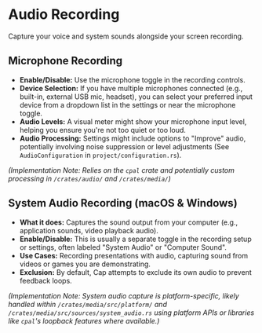 # Audio Recording

Capture your voice and system sounds alongside your screen recording.

## Microphone Recording

*   **Enable/Disable:** Use the microphone toggle in the recording controls.
*   **Device Selection:** If you have multiple microphones connected (e.g., built-in, external USB mic, headset), you can select your preferred input device from a dropdown list in the settings or near the microphone toggle.
*   **Audio Levels:** A visual meter might show your microphone input level, helping you ensure you're not too quiet or too loud.
*   **Audio Processing:** Settings might include options to "Improve" audio, potentially involving noise suppression or level adjustments (See `AudioConfiguration` in `project/configuration.rs`).

*(Implementation Note: Relies on the `cpal` crate and potentially custom processing in `/crates/audio/` and `/crates/media/`)*

## System Audio Recording (macOS & Windows)

*   **What it does:** Captures the sound output from your computer (e.g., application sounds, video playback audio).
*   **Enable/Disable:** This is usually a separate toggle in the recording setup or settings, often labeled "System Audio" or "Computer Sound".
*   **Use Cases:** Recording presentations with audio, capturing sound from videos or games you are demonstrating.
*   **Exclusion:** By default, Cap attempts to exclude its own audio to prevent feedback loops.

*(Implementation Note: System audio capture is platform-specific, likely handled within `/crates/media/src/platform/` and `/crates/media/src/sources/system_audio.rs` using platform APIs or libraries like `cpal`'s loopback features where available.)*

